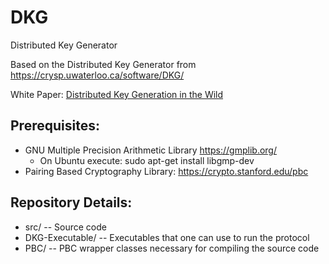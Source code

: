 # DKG
Distributed Key Generator

Based on the Distributed Key Generator from https://crysp.uwaterloo.ca/software/DKG/

White Paper: [Distributed Key Generation in the Wild](https://eprint.iacr.org/2012/377.pdf)

## Prerequisites:
* GNU Multiple Precision Arithmetic Library https://gmplib.org/
  * On Ubuntu execute: sudo apt-get install libgmp-dev
* Pairing Based Cryptography Library: https://crypto.stanford.edu/pbc

## Repository Details:
* src/ -- Source code
* DKG-Executable/ -- Executables that one can use to run the protocol
* PBC/ -- PBC wrapper classes necessary for compiling the source code
